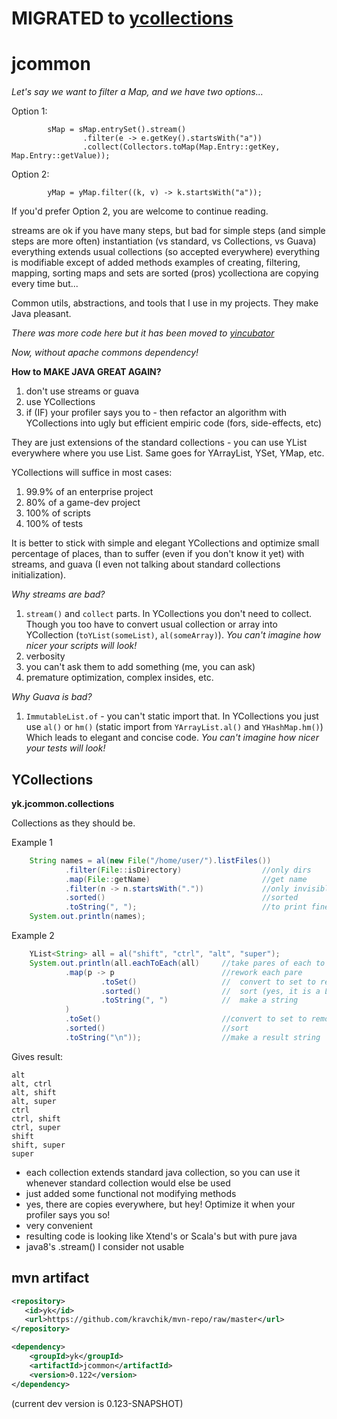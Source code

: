 # MIGRATED to [ycollections](https://github.com/kravchik/ycollections)

# jcommon

_Let's say we want to filter a Map, and we have two options..._

Option 1:
```
        sMap = sMap.entrySet().stream()
                .filter(e -> e.getKey().startsWith("a"))
                .collect(Collectors.toMap(Map.Entry::getKey, Map.Entry::getValue));
```

Option 2:
```
        yMap = yMap.filter((k, v) -> k.startsWith("a"));
```

If you'd prefer Option 2, you are welcome to continue reading.


streams are ok if you have many steps, but bad for simple steps (and simple steps are more often)
instantiation (vs standard, vs Collections, vs Guava) 
everything extends usual collections (so accepted everywhere)
everything is modifiable except of added methods
examples of creating, filtering, mapping, sorting
maps and sets are sorted (pros)
ycollectiona are copying every time but...


Common utils, abstractions, and tools that I use in my projects. They make Java pleasant.

_There was more code here but it has been moved to [yincubator](https://github.com/kravchik/yincubator)_

_Now, without apache commons dependency!_

**How to MAKE JAVA GREAT AGAIN?**
1. don't use streams or guava
2. use YCollections
3. if (IF) your profiler says you to - then refactor an algorithm with YCollections into ugly but efficient empiric code (fors, side-effects, etc)

They are just extensions of the standard collections - you can use YList everywhere where you use List. Same goes for YArrayList, YSet, YMap, etc.

YCollections will suffice in most cases:
1. 99.9% of an enterprise project
1. 80% of a game-dev project
1. 100% of scripts
1. 100% of tests

It is better to stick with simple and elegant YCollections and optimize small percentage of places, than to suffer (even if you don't know it yet) with streams, and guava (I even not talking about standard collections initialization).

_Why streams are bad?_
1. `stream()` and `collect` parts. In YCollections you don't need to collect. Though you too have to convert usual collection or array into YCollection (`toYList(someList)`, `al(someArray)`). _You can't imagine how nicer your scripts will look!_
2. verbosity
3. you can't ask them to add something (me, you can ask)
4. premature optimization, complex insides, etc.

_Why Guava is bad?_
1. `ImmutableList.of` - you can't static import that. In YCollections you just use `al()` or `hm()` (static import from `YArrayList.al()` and `YHashMap.hm()`) Which leads to elegant and concise code. _You can't imagine how nicer your tests will look!_


## YCollections
**yk.jcommon.collections**

Collections as they should be.

Example 1
```java
    String names = al(new File("/home/user/").listFiles())
            .filter(File::isDirectory)                  //only dirs
            .map(File::getName)                         //get name
            .filter(n -> n.startsWith("."))             //only invisible
            .sorted()                                   //sorted
            .toString(", ");                            //to print fine
    System.out.println(names);
```
Example 2
```java
    YList<String> all = al("shift", "ctrl", "alt", "super");
    System.out.println(all.eachToEach(all)     //take pares of each to each
            .map(p -> p                        //rework each pare
                    .toSet()                   //  convert to set to remove "alt alt" and similar
                    .sorted()                  //  sort (yes, it is a LinkedHashSet inside)
                    .toString(", ")            //  make a string
            )
            .toSet()                           //convert to set to remove duplicates ("alt shift", "shift alt")
            .sorted()                          //sort
            .toString("\n"));                  //make a result string
```
Gives result:
```
alt
alt, ctrl
alt, shift
alt, super
ctrl
ctrl, shift
ctrl, super
shift
shift, super
super
```

* each collection extends standard java collection, so you can use it whenever standard collection would else be used
* just added some functional not modifying methods
* yes, there are copies everywhere, but hey! Optimize it when your profiler says you so!
* very convenient
* resulting code is looking like Xtend's or Scala's but with pure java
* java8's .stream() I consider not usable

## mvn artifact

```xml
<repository>
   <id>yk</id>
   <url>https://github.com/kravchik/mvn-repo/raw/master</url>
</repository>

<dependency>
    <groupId>yk</groupId>
    <artifactId>jcommon</artifactId>
    <version>0.122</version>
</dependency>
```
(current dev version is 0.123-SNAPSHOT)

